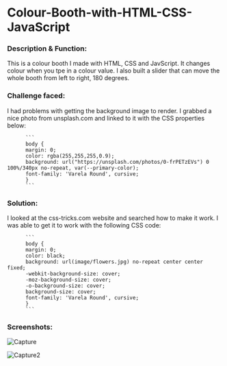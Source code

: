 # Colour-Booth-with-HTML-CSS-JavaScript

<h3>Description & Function:</h3>
This is a colour booth I made with HTML, CSS and JavScript. It changes colour when you tpe in a colour value. I also built a slider that can move the whole booth from left to right, 180 degrees.

<h3>Challenge faced:</h3>
I had problems with getting the background image to render. I grabbed a nice photo from unsplash.com and linked to it with the CSS         properties below:
         
          ```
          body {
          margin: 0;
          color: rgba(255,255,255,0.9);
          background: url("https://unsplash.com/photos/0-frPETzEVs") 0 100%/340px no-repeat, var(--primary-color);
          font-family: 'Varela Round', cursive;
          }
          ```
          
<h3>Solution:</h3>
I looked at the css-tricks.com website and searched how to make it work. I was able to get it to work with the following CSS code:
          
          
          ```
          body { 
          margin: 0;
          color: black;
          background: url(image/flowers.jpg) no-repeat center center fixed; 
          -webkit-background-size: cover;
          -moz-background-size: cover;
          -o-background-size: cover;
          background-size: cover;
          font-family: 'Varela Round', cursive;
          }  
          ```
          
<h3>Screenshots:</h3>

![Capture](https://user-images.githubusercontent.com/40691059/75191778-4af9ac00-5753-11ea-8e8b-a8aa17ba63ed.PNG)

![Capture2](https://user-images.githubusercontent.com/40691059/75191791-5220ba00-5753-11ea-97cd-a084451e0ec0.PNG)

